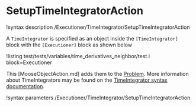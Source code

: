 # SetupTimeIntegratorAction

!syntax description /Executioner/TimeIntegrator/SetupTimeIntegratorAction

A `TimeIntegrator` is specified as an object inside the `[TimeIntegrator]` block with the `[Executioner]` block
as shown below

!listing test/tests/variables/time_derivatives_neighbor/test.i block=Executioner

This [MooseObjectAction.md] adds them to the [Problem](syntax/Problem/index.md).
More information about TimeIntegrators may be found on the
[TimeIntegrator syntax documentation](syntax/Executioner/TimeIntegrator/index.md).

!syntax parameters /Executioner/TimeIntegrator/SetupTimeIntegratorAction
